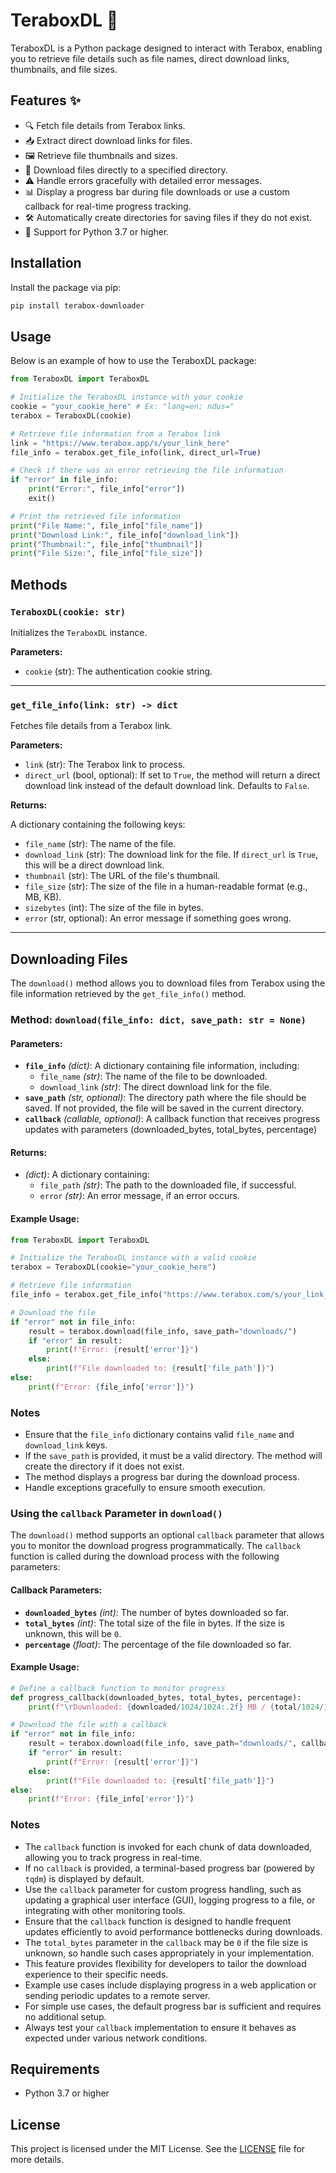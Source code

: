 # TeraboxDL 🚀

TeraboxDL is a Python package designed to interact with Terabox, enabling you to retrieve file details such as file names, direct download links, thumbnails, and file sizes.

## Features ✨

- 🔍 Fetch file details from Terabox links.
- 📥 Extract direct download links for files.
- 🖼️ Retrieve file thumbnails and sizes.
- 📂 Download files directly to a specified directory.
- ⚠️ Handle errors gracefully with detailed error messages.
- 📊 Display a progress bar during file downloads or use a custom callback for real-time progress tracking.
- 🛠️ Automatically create directories for saving files if they do not exist.
- 🐍 Support for Python 3.7 or higher.



## Installation

Install the package via pip:

```bash
pip install terabox-downloader
```

## Usage

Below is an example of how to use the TeraboxDL package:

```python
from TeraboxDL import TeraboxDL

# Initialize the TeraboxDL instance with your cookie
cookie = "your_cookie_here" # Ex: "lang=en; ndus="
terabox = TeraboxDL(cookie)

# Retrieve file information from a Terabox link
link = "https://www.terabox.app/s/your_link_here"
file_info = terabox.get_file_info(link, direct_url=True)

# Check if there was an error retrieving the file information
if "error" in file_info:
    print("Error:", file_info["error"])
    exit()

# Print the retrieved file information
print("File Name:", file_info["file_name"])
print("Download Link:", file_info["download_link"])
print("Thumbnail:", file_info["thumbnail"])
print("File Size:", file_info["file_size"])

```

## Methods

### `TeraboxDL(cookie: str)`
Initializes the `TeraboxDL` instance.

**Parameters:**
- `cookie` (str): The authentication cookie string.

---

### `get_file_info(link: str) -> dict`
Fetches file details from a Terabox link.

**Parameters:**

- `link` (str): The Terabox link to process.
- `direct_url` (bool, optional): If set to `True`, the method will return a direct download link instead of the default download link. Defaults to `False`.

**Returns:**

A dictionary containing the following keys:
- `file_name` (str): The name of the file.
- `download_link` (str): The download link for the file. If `direct_url` is `True`, this will be a direct download link.
- `thumbnail` (str): The URL of the file's thumbnail.
- `file_size` (str): The size of the file in a human-readable format (e.g., MB, KB).
- `sizebytes` (int): The size of the file in bytes.
- `error` (str, optional): An error message if something goes wrong.

---

## Downloading Files

The `download()` method allows you to download files from Terabox using the file information retrieved by the `get_file_info()` method.

### Method: `download(file_info: dict, save_path: str = None)`

#### Parameters:
- **`file_info`** *(dict)*: A dictionary containing file information, including:
  - `file_name` *(str)*: The name of the file to be downloaded.
  - `download_link` *(str)*: The direct download link for the file.
- **`save_path`** *(str, optional)*: The directory path where the file should be saved. If not provided, the file will be saved in the current directory.
- **`callback`** *(callable, optional)*: A callback function that receives progress updates with parameters (downloaded_bytes, total_bytes, percentage)

#### Returns:
- *(dict)*: A dictionary containing:
  - `file_path` *(str)*: The path to the downloaded file, if successful.
  - `error` *(str)*: An error message, if an error occurs.

#### Example Usage:
```python
from TeraboxDL import TeraboxDL

# Initialize the TeraboxDL instance with a valid cookie
terabox = TeraboxDL(cookie="your_cookie_here")

# Retrieve file information
file_info = terabox.get_file_info("https://www.terabox.com/s/your_link_here")

# Download the file
if "error" not in file_info:
    result = terabox.download(file_info, save_path="downloads/")
    if "error" in result:
        print(f"Error: {result['error']}")
    else:
        print(f"File downloaded to: {result['file_path']}")
else:
    print(f"Error: {file_info['error']}")
```
### Notes

- Ensure that the `file_info` dictionary contains valid `file_name` and `download_link` keys.
- If the `save_path` is provided, it must be a valid directory. The method will create the directory if it does not exist.
- The method displays a progress bar during the download process.
- Handle exceptions gracefully to ensure smooth execution.

### Using the `callback` Parameter in `download()`

The `download()` method supports an optional `callback` parameter that allows you to monitor the download progress programmatically. The `callback` function is called during the download process with the following parameters:

#### Callback Parameters:
- **`downloaded_bytes`** *(int)*: The number of bytes downloaded so far.
- **`total_bytes`** *(int)*: The total size of the file in bytes. If the size is unknown, this will be `0`.
- **`percentage`** *(float)*: The percentage of the file downloaded so far.

#### Example Usage:
```python
# Define a callback function to monitor progress
def progress_callback(downloaded_bytes, total_bytes, percentage):
    print(f"\rDownloaded: {downloaded/1024/1024:.2f} MB / {total/1024/1024:.2f} MB ({percentage:.1f}%)", end="")

# Download the file with a callback
if "error" not in file_info:
    result = terabox.download(file_info, save_path="downloads/", callback=progress_callback)
    if "error" in result:
        print(f"Error: {result['error']}")
    else:
        print(f"File downloaded to: {result['file_path']}")
else:
    print(f"Error: {file_info['error']}")
```

### Notes

- The `callback` function is invoked for each chunk of data downloaded, allowing you to track progress in real-time.
- If no `callback` is provided, a terminal-based progress bar (powered by `tqdm`) is displayed by default.
- Use the `callback` parameter for custom progress handling, such as updating a graphical user interface (GUI), logging progress to a file, or integrating with other monitoring tools.
- Ensure that the `callback` function is designed to handle frequent updates efficiently to avoid performance bottlenecks during downloads.
- The `total_bytes` parameter in the `callback` may be `0` if the file size is unknown, so handle such cases appropriately in your implementation.
- This feature provides flexibility for developers to tailor the download experience to their specific needs.
- Example use cases include displaying progress in a web application or sending periodic updates to a remote server.
- For simple use cases, the default progress bar is sufficient and requires no additional setup.
- Always test your `callback` implementation to ensure it behaves as expected under various network conditions.


## Requirements

- Python 3.7 or higher

## License

This project is licensed under the MIT License. See the [LICENSE](https://github.com/Damantha126/TeraboxDL/blob/main/LICENSE) file for more details.
